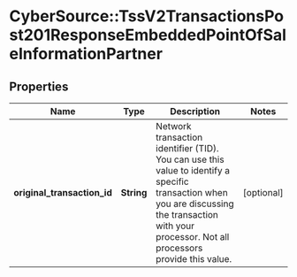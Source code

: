 # CyberSource::TssV2TransactionsPost201ResponseEmbeddedPointOfSaleInformationPartner

## Properties
Name | Type | Description | Notes
------------ | ------------- | ------------- | -------------
**original_transaction_id** | **String** | Network transaction identifier (TID). You can use this value to identify a specific transaction when you are discussing the transaction with your processor. Not all processors provide this  value.  | [optional] 


